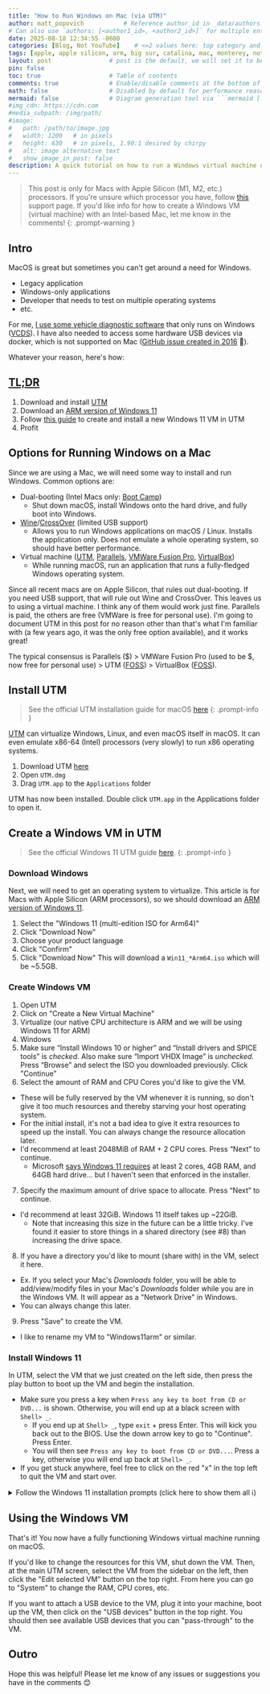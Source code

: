 ```yaml
---
title: "How to Run Windows on Mac (via UTM)"
author: matt_popovich           # Reference author_id in _data/authors.yml
# Can also use `authors: [<author1_id>, <author2_id>]` for multiple entries
date: 2025-08-18 12:34:55 -0600
categories: [Blog, Not YouTube]    # <=2 values here: top category and sub category
tags: [apple, apple silicon, arm, big sur, catalina, mac, monterey, not youtube, osx, programming, sequoia, tech, tutorial]                # TAG names should always be lowercase
layout: post                # post is the default, we will set it to be explicit
pin: false
toc: true                   # Table of contents
comments: true              # Enable/disable comments at the bottom of the post
math: false                 # Disabled by default for performance reasons
mermaid: false              # Diagram generation tool via ```mermaid [...]```
#img_cdn: https://cdn.com
#media_subpath: /img/path/
#image:
#   path: /path/to/image.jpg
#   width: 1200   # in pixels
#   height: 630   # in pixels, 1.90:1 desired by chirpy
#   alt: image alternative text
#   show_image_in_post: false
description: A quick tutorial on how to run a Windows virtual machine on your Mac using UTM
---
```


> This post is only for Macs with Apple Silicon (M1, M2, etc.) processors. If you're unsure which processor you have, follow [this](https://support.apple.com/en-us/116943) support page.
> If you'd like info for how to create a Windows VM (virtual machine) with an Intel-based Mac, let me know in the comments!
{: .prompt-warning }

## Intro
MacOS is great but sometimes you can't get around a need for Windows.
- Legacy application
- Windows-only applications
- Developer that needs to test on multiple operating systems
- etc.

For me, [I use some vehicle diagnostic software](/posts/how-to-use-vcds-ross-tech-on-a-mac) that only runs on Windows ([VCDS](https://www.ross-tech.com/vag-com/VCDS.php)). I have also needed to access some hardware USB devices via docker, which is not supported on Mac ([GitHub issue created in 2016](https://github.com/docker/for-mac/issues/900) 🤕).

Whatever your reason, here's how:

## [TL;DR](https://www.merriam-webster.com/dictionary/TL%3BDR)
1. Download and install [UTM](https://github.com/utmapp/UTM/releases/latest/download/UTM.dmg)
1. Download an [ARM version of Windows 11](https://www.microsoft.com/en-us/software-download/windows11arm64)
1. Follow [this guide](https://docs.getutm.app/guides/windows/) to create and install a new Windows 11 VM in UTM
1. Profit

## Options for Running Windows on a Mac
Since we are using a Mac, we will need some way to install and run Windows. Common options are:
* Dual-booting (Intel Macs only: [Boot Camp](https://support.apple.com/en-us/102622))
  * Shut down macOS, install Windows onto the hard drive, and fully boot into Windows.
* [Wine](https://www.winehq.org)/[CrossOver](https://www.codeweavers.com/crossover/) (limited USB support)
  * Allows you to run Windows applications on macOS / Linux. Installs the application only. Does not emulate a whole operating system, so should have better performance.
* Virtual machine ([UTM](https://mac.getutm.app), [Parallels](https://www.parallels.com), [VMWare Fusion Pro](https://www.vmware.com/products/desktop-hypervisor/workstation-and-fusion), [VirtualBox](https://www.virtualbox.org))
  * While running macOS, run an application that runs a fully-fledged Windows operating system.

Since all recent macs are on Apple Silicon, that rules out dual-booting. If you need USB support, that will rule out Wine and CrossOver. This leaves us to using a virtual machine. I think any of them would work just fine. Parallels is paid, the others are free (VMWare is free for personal use). I'm going to document UTM in this post for no reason other than that's what I'm familiar with (a few years ago, it was the only free option available), and it works great!

The typical consensus is Parallels ($) > VMWare Fusion Pro (used to be $, now free for personal use) > UTM ([FOSS](https://en.wikipedia.org/wiki/Free_and_open-source_software)) > VirtualBox ([FOSS](https://en.wikipedia.org/wiki/Free_and_open-source_software)).

## Install UTM
> See the official UTM installation guide for macOS [here](https://docs.getutm.app/installation/macos/)
{: .prompt-info }

[UTM](https://mac.getutm.app) can virtualize Windows, Linux, and even macOS itself in macOS. It can even emulate x86-64 (Intel) processors (very slowly) to run x86 operating systems.

1. Download UTM [here](https://github.com/utmapp/UTM/releases/latest/download/UTM.dmg)
1. Open `UTM.dmg`
1. Drag `UTM.app` to the `Applications` folder

UTM has now been installed. Double click `UTM.app` in the Applications folder to open it.

## Create a Windows VM in UTM
> See the official Windows 11 UTM guide [here](https://docs.getutm.app/guides/windows/).
{: .prompt-info }

### Download Windows
Next, we will need to get an operating system to virtualize. This article is for Macs with Apple Silicon (ARM processors), so we should download an [ARM version of Windows 11](https://www.microsoft.com/en-us/software-download/windows11arm64).
1. Select the "Windows 11 (multi-edition ISO for Arm64)"
1. Click "Download Now"
1. Choose your product language
1. Click "Confirm"
1. Click "Download Now"
This will download a `Win11_*Arm64.iso` which will be ~5.5GB.

### Create Windows VM
1. Open UTM
2. Click on "Create a New Virtual Machine"
3. Virtualize (our native CPU architecture is ARM and we will be using Windows 11 for ARM)
4. Windows
5. Make sure “Install Windows 10 or higher” and “Install drivers and SPICE tools” is *checked*. Also make sure “Import VHDX Image” is *unchecked*. Press “Browse” and select the ISO you downloaded previously. Click "Continue"
6. Select the amount of RAM and CPU Cores you'd like to give the VM.
  - These will be fully reserved by the VM whenever it is running, so don't give it too much resources and thereby starving your host operating system.
  - For the initial install, it's not a bad idea to give it extra resources to speed up the install. You can always change the resource allocation later.
  - I'd recommend at least 2048MiB of RAM + 2 CPU cores. Press “Next” to continue.
    - Microsoft [says Windows 11 requires](https://support.microsoft.com/en-us/windows/windows-11-system-requirements-86c11283-ea52-4782-9efd-7674389a7ba3) at least 2 cores, 4GB RAM, and 64GB hard drive... but I haven't seen that enforced in the installer.
7. Specify the maximum amount of drive space to allocate. Press “Next” to continue.
- I'd recommend at least 32GiB. Windows 11 itself takes up ~22GiB.
  - Note that increasing this size in the future can be a little tricky. I've found it easier to store things in a shared directory (see #8) than increasing the drive space.
8. If you have a directory you'd like to mount (share with) in the VM, select it here.
  - Ex. If you select your Mac's *Downloads* folder, you will be able to add/view/modify files in your Mac's *Downloads* folder while you are in the Windows VM. It will appear as a "Network Drive" in Windows.
  - You can always change this later.
9. Press "Save" to create the VM.
  - I like to rename my VM to "Windows11arm" or similar.

### Install Windows 11
In UTM, select the VM that we just created on the left side, then press the play button to boot up the VM and begin the installation.
- Make sure you press a key when `Press any key to boot from CD or DVD...` is shown. Otherwise, you will end up at a black screen with `Shell> _`.
  - If you end up at `Shell> _`, type `exit` + press Enter. This will kick you back out to the BIOS. Use the down arrow key to go to "Continue". Press Enter.
  - You will then see `Press any key to boot from CD or DVD...`. Press a key, otherwise you will end up back at `Shell> _`.
- If you get stuck anywhere, feel free to click on the red "x" in the top left to quit the VM and start over.

<details markdown="1">
  <summary> Follow the Windows 11 installation prompts (click here to show them all ℹ️) </summary>
1. Select your language + time and currency format. Click "Next"
2. Select keyboard or input method. Click "Next"
3. Enter your product key
  - You can also click "I don't have a product key" but using Windows without a product key is against the EULA (end user license agreement). See [*Section 5*](https://www.microsoft.com/content/dam/microsoft/usetm/documents/windows/11/oem-(pre-installed)/UseTerms_OEM_Windows_11_English.pdf).
4. Select "Windows 11 Home". Click "Next"
5. Accept license terms
6. Select "Disk 0 Unallocated Space". Click "Next"
7. Confirm your country or region. Click "Yes"
8. Confirm your keyboard layout or input method. Click "Yes"
9.  Select if you'd like to add a second keyboard layout
10. Enter your name. Click "Next"
11. Enter a password. Click "Next"
12. Confirm your password. Click "Next"
13. Create 3 security questions, clicking "Next" each time
  - If you don't want to create security questions, use a blank password in the step above.
14. Wait for the installation to complete + reboot
15. Sign into Windows 11 + wait for more installation steps to complete
16. Once you're signed in, you should be prompted with the "UTM Guest Tools Installer".
17. Click on "Next >"
18. Click on "I Agree"
19. Click on "Finish"
</details>

## Using the Windows VM
That's it! You now have a fully functioning Windows virtual machine running on macOS.

If you'd like to change the resources for this VM, shut down the VM. Then, at the main UTM screen, select the VM from the sidebar on the left, then click the "Edit selected VM" button on the top right. From here you can go to "System" to change the RAM, CPU cores, etc.

If you want to attach a USB device to the VM, plug it into your machine, boot up the VM, then click on the "USB devices" button in the top right. You should then see available USB devices that you can "pass-through" to the VM.

## Outro
Hope this was helpful! Please let me know of any issues or suggestions you have in the comments 😊

&nbsp;

&nbsp;

<!--
TODO: Add spotify link here (if applicable)
<div style="text-align:center">
<iframe
style="border-radius:12px"
src="https://open.spotify.com/embed/track/5fEThMYHHyoohPxqsCvz1l?utm_source=generator"
width="80%" height="352" frameBorder="0"
allowfullscreen=""
allow="autoplay; clipboard-write; encrypted-media; fullscreen; picture-in-picture"
loading="lazy">
</iframe>
</div>
-->
